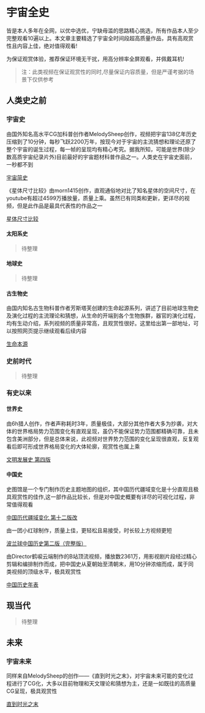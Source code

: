 # 宇宙全史

皆是本人多年在全网，以优中选优，宁缺毋滥的思路精心挑选，所有作品本人至少完整观看10遍以上。本文章主要精选了宇宙全时间段超高质量作品，具有高观赏性且内容上佳，绝对值得观看!

为保证观赏体验，推荐保证环境无干扰，用高分辨率全屏观看，并佩戴耳机!

> 注：此类视频在保证观赏性的同时,尽量保证内容质量，但是严谨考据的场景下仅供参考

## 人类史之前

### 宇宙史

由国外知名高水平CG加科普创作者MelodySheep创作，视频把宇宙138亿年历史压缩到了10分钟，每秒飞跃2200万年，按现今对于宇宙的主流猜想和理论还原了整个宇宙的诞生过程，每一帧的呈现均有精心考究。据我所知，可能是世界(除少数高质宇宙纪录片外)目前最好的宇宙题材科普作品之一。人类史在宇宙史面前，一秒都不到

[宇宙简史](https://www.bilibili.com/video/BV15E411W7mU)

《星体尺寸比较》由morn1415创作，直观通俗地对比了知名星体的空间尺寸，在youtube有超过4599万播放量，质量上乘。虽然已有同类和更新，更详尽的视频，但是此作品是最具代表性的作品之一

[星体尺寸比较](https://www.bilibili.com/video/BV1pp411R7ky)

#### 太阳系史

> 待整理

#### 地球史

> 待整理

#### 古生物史

由国内知名古生物科普作者芳斯塔芙创建的生命起源系列，讲述了目前地球生物史及演化过程的主流理论和猜想，从生命的开端到各个生物族群，器官的演化过程，均有生动介绍，系列视频的质量非常高，且观赏性很好。这里给出第一部地址，可以按照网页提示继续观看后续内容

[生命本源](https://www.bilibili.com/video/BV185411h79H)

### 史前时代

> 待整理

### 有史以来

#### 世界史

由6h猎人创作，作者声称耗时3年，质量极佳，大部分其他作者大多为抄袭，对大体的世界格局势力范围变化有直观呈现，虽仍不能保证势力范围都精确可靠，且未包含美洲部分，但是总体来说，此视频对世界势力范围的变化呈现很直观，反复观看后即可形成世界格局变化的大体轮廓，观赏性也属上乘

[文明发展史 第四版](https://www.bilibili.com/video/BV1vb41127Bp)

#### 中国史

史图馆是一个专门制作历史主题地图的组织，其中国历代疆域变化是十分直观且极具观赏性的佳作,这一部作品比较长，但是对中国史概要有详尽的可视化过程，非常值得观看

[中国历代疆域变化 第十二版改](https://www.bilibili.com/video/BV1wP4y1p7Vp)

由一团小红球制作，质量上佳，更轻松且易接受，时长较上方视频更短

[波兰球中国历史第二版（完整版）](https://www.bilibili.com/video/BV1fB4y1M7pf)

由Director鹤唳云端制作的B站顶流视频，播放数2361万，用影视剧片段经过精心剪辑和编排制作而成，把中国史从夏朝始至清朝末，用10分钟浓缩而成，属于同类视频的顶级水平，极具观赏性

[中国历史年表](https://www.bilibili.com/video/BV1n441127jG)

## 现当代

> 待整理

## 未来

### 宇宙未来

同样来自MelodySheep的创作——《直到时光之末》，对宇宙未来可能的变化过程进行了CG化，大多以目前物理和天文理论和猜想为主，还是一如既往的高质量CG呈现，极具观赏性

[直到时光之末](https://www.bilibili.com/video/BV1z4411Y7tX)
